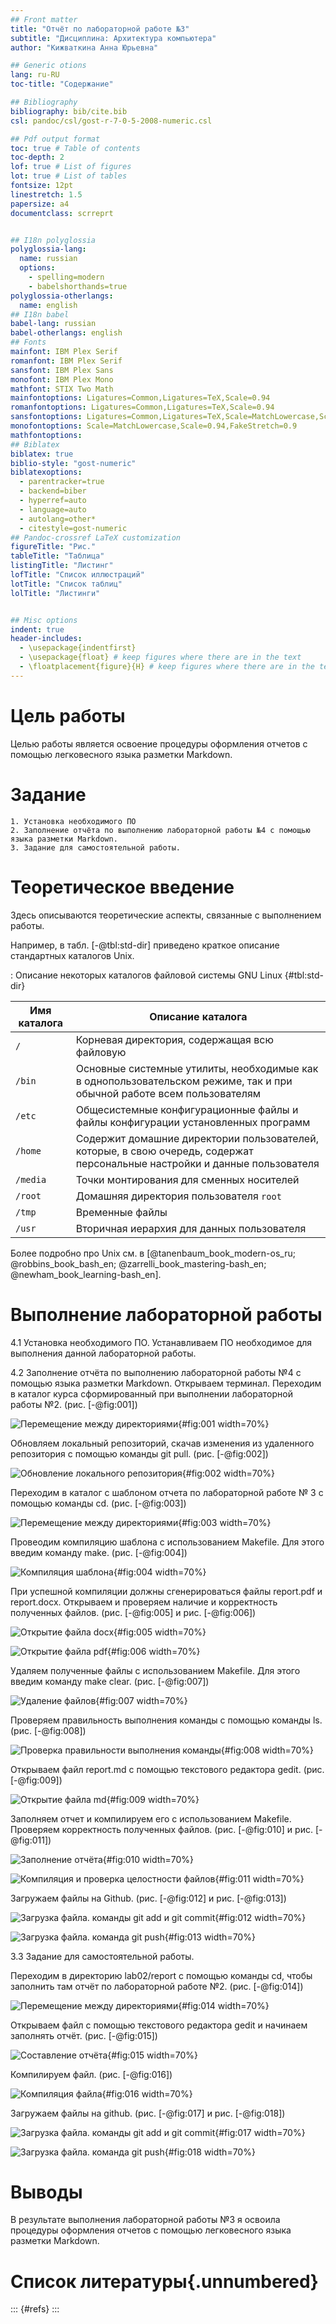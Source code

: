 ```yaml
---
## Front matter
title: "Отчёт по лабораторной работе №3"
subtitle: "Дисциплина: Архитектура компьютера"
author: "Кижваткина Анна Юрьевна"

## Generic otions
lang: ru-RU
toc-title: "Содержание"

## Bibliography
bibliography: bib/cite.bib
csl: pandoc/csl/gost-r-7-0-5-2008-numeric.csl

## Pdf output format
toc: true # Table of contents
toc-depth: 2
lof: true # List of figures
lot: true # List of tables
fontsize: 12pt
linestretch: 1.5
papersize: a4
documentclass: scrreprt


## I18n polyglossia
polyglossia-lang:
  name: russian
  options:
	- spelling=modern
	- babelshorthands=true
polyglossia-otherlangs:
  name: english
## I18n babel
babel-lang: russian
babel-otherlangs: english
## Fonts
mainfont: IBM Plex Serif
romanfont: IBM Plex Serif
sansfont: IBM Plex Sans
monofont: IBM Plex Mono
mathfont: STIX Two Math
mainfontoptions: Ligatures=Common,Ligatures=TeX,Scale=0.94
romanfontoptions: Ligatures=Common,Ligatures=TeX,Scale=0.94
sansfontoptions: Ligatures=Common,Ligatures=TeX,Scale=MatchLowercase,Scale=0.94
monofontoptions: Scale=MatchLowercase,Scale=0.94,FakeStretch=0.9
mathfontoptions:
## Biblatex
biblatex: true
biblio-style: "gost-numeric"
biblatexoptions:
  - parentracker=true
  - backend=biber
  - hyperref=auto
  - language=auto
  - autolang=other*
  - citestyle=gost-numeric
## Pandoc-crossref LaTeX customization
figureTitle: "Рис."
tableTitle: "Таблица"
listingTitle: "Листинг"
lofTitle: "Список иллюстраций"
lotTitle: "Список таблиц"
lolTitle: "Листинги"


## Misc options
indent: true
header-includes:
  - \usepackage{indentfirst}
  - \usepackage{float} # keep figures where there are in the text
  - \floatplacement{figure}{H} # keep figures where there are in the text
---
```


# Цель работы

Целью работы является освоение процедуры оформления отчетов с помощью легковесного языка разметки Markdown.

# Задание

    1. Установка необходимого ПО
    2. Заполнение отчёта по выполнению лабораторной работы №4 с помощью языка разметки Markdown.
    3. Задание для самостоятельной работы.
    
# Теоретическое введение

Здесь описываются теоретические аспекты, связанные с выполнением работы.

Например, в табл. [-@tbl:std-dir] приведено краткое описание стандартных каталогов Unix.

: Описание некоторых каталогов файловой системы GNU Linux {#tbl:std-dir}

| Имя каталога | Описание каталога                                                                                                          |
|--------------|----------------------------------------------------------------------------------------------------------------------------|
| `/`          | Корневая директория, содержащая всю файловую                                                                               |
| `/bin `      | Основные системные утилиты, необходимые как в однопользовательском режиме, так и при обычной работе всем пользователям     |
| `/etc`       | Общесистемные конфигурационные файлы и файлы конфигурации установленных программ                                           |
| `/home`      | Содержит домашние директории пользователей, которые, в свою очередь, содержат персональные настройки и данные пользователя |
| `/media`     | Точки монтирования для сменных носителей                                                                                   |
| `/root`      | Домашняя директория пользователя  `root`                                                                                   |
| `/tmp`       | Временные файлы                                                                                                            |
| `/usr`       | Вторичная иерархия для данных пользователя                                                                                 |

Более подробно про Unix см. в [@tanenbaum_book_modern-os_ru; @robbins_book_bash_en; @zarrelli_book_mastering-bash_en; @newham_book_learning-bash_en].

# Выполнение лабораторной работы

4.1 Установка необходимого ПО.
Устанавливаем ПО необходимое для выполнения данной лабораторной работы.

4.2 Заполнение отчёта по выполнению лабораторной работы №4 с помощью языка разметки Markdown.
Открываем терминал. Переходим в каталог курса сформированный при выполнении лабораторной работы №2. (рис. [-@fig:001])

![Перемещение между директориями](image/1.png){#fig:001 width=70%}

Обновляем локальный репозиторий, скачав изменения из удаленного репозитория с помощью команды git pull. (рис. [-@fig:002])

![Обновление локального репозитория](image/2.png){#fig:002 width=70%}

Переходим в каталог с шаблоном отчета по лабораторной работе № 3 с помощью команды cd. (рис. [-@fig:003])

![Перемещение между директориями](image/3.png){#fig:003 width=70%}

Провеодим компиляцию шаблона с использованием Makefile. Для этого введим команду make. (рис. [-@fig:004])

![Компиляция шаблона](image/4.png){#fig:004 width=70%}

При успешной компиляции должны сгенерироваться файлы report.pdf и report.docx. Открываем и проверяем наличие и корректность полученных файлов. (рис. [-@fig:005] и рис. [-@fig:006])

![Открытие файла docx](image/5.png){#fig:005 width=70%}

![Открытие файла pdf](image/6.png){#fig:006 width=70%}

Удаляем полученные файлы с использованием Makefile. Для этого введим команду make clear. (рис. [-@fig:007])

![Удаление файлов](image/7.png){#fig:007 width=70%}

Проверяем правильность выполнения команды с помощью команды ls. (рис. [-@fig:008])

![Проверка правильности выполнения команды](image/8.png){#fig:008 width=70%}

Открываем файл report.md c помощью текстового редактора gedit. (рис. [-@fig:009])

![Открытие файла md](image/9.png){#fig:009 width=70%}

Заполняем отчет и компилируем его с использованием Makefile. Проверяем корректность полученных файлов. (рис. [-@fig:010] и рис. [-@fig:011])

![Заполнение отчёта](image/10.png){#fig:010 width=70%}

![Компиляция и проверка целостности файлов](image/11.png){#fig:011 width=70%}

Загружаем файлы на Github. (рис. [-@fig:012] и рис. [-@fig:013])

![Загрузка файла. команды git add и git commit](image/12.png){#fig:012 width=70%}

![Загрузка файла. команда git push](image/13.png){#fig:013 width=70%}

3.3 Задание для самостоятельной работы.

Переходим в директорию lab02/report с помощью команды cd, чтобы заполнить там отчёт по лабораторной работе №2. (рис. [-@fig:014])

![Перемещение между директориями](image/14.png){#fig:014 width=70%}

Открываем файл с помощью текстового редактора gedit и начинаем заполнять отчёт. (рис. [-@fig:015])

![Составление отчёта](image/15.png){#fig:015 width=70%}

Компилируем файл. (рис. [-@fig:016])

![Компиляция файла](image/16.png){#fig:016 width=70%}

Загружаем файлы на github. (рис. [-@fig:017] и рис. [-@fig:018])

![Загрузка файла. команды git add и git commit](image/17.png){#fig:017 width=70%}

![Загрузка файла. команда git push](image/18.png){#fig:018 width=70%}

# Выводы

В результате выполнения лабораторной работы №3 я освоила процедуры оформления отчетов с помощью легковесного языка разметки Markdown.

# Список литературы{.unnumbered}

::: {#refs}
:::
